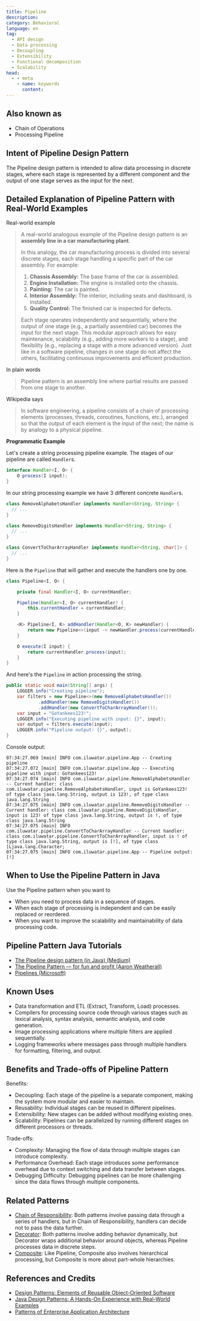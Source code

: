 ```yaml
---
title: Pipeline
description:
category: Behavioral
language: en
tag:
  - API design
  - Data processing
  - Decoupling
  - Extensibility
  - Functional decomposition
  - Scalability
head:
  - - meta
    - name: keywords
      content:
---
```


## Also known as

* Chain of Operations
* Processing Pipeline

## Intent of Pipeline Design Pattern

The Pipeline design pattern is intended to allow data processing in discrete stages, where each stage is represented by a different component and the output of one stage serves as the input for the next.

## Detailed Explanation of Pipeline Pattern with Real-World Examples

Real-world example

> A real-world analogous example of the Pipeline design pattern is an **assembly line in a car manufacturing plant**.
>
> In this analogy, the car manufacturing process is divided into several discrete stages, each stage handling a specific part of the car assembly. For example:
>
> 1. **Chassis Assembly:** The base frame of the car is assembled.
> 2. **Engine Installation:** The engine is installed onto the chassis.
> 3. **Painting:** The car is painted.
> 4. **Interior Assembly:** The interior, including seats and dashboard, is installed.
> 5. **Quality Control:** The finished car is inspected for defects.
>
>Each stage operates independently and sequentially, where the output of one stage (e.g., a partially assembled car) becomes the input for the next stage. This modular approach allows for easy maintenance, scalability (e.g., adding more workers to a stage), and flexibility (e.g., replacing a stage with a more advanced version). Just like in a software pipeline, changes in one stage do not affect the others, facilitating continuous improvements and efficient production.

In plain words

> Pipeline pattern is an assembly line where partial results are passed from one stage to another.

Wikipedia says

> In software engineering, a pipeline consists of a chain of processing elements (processes, threads, coroutines, functions, etc.), arranged so that the output of each element is the input of the next; the name is by analogy to a physical pipeline.

**Programmatic Example**

Let's create a string processing pipeline example. The stages of our pipeline are called `Handler`s.

```java
interface Handler<I, O> {
    O process(I input);
}
```

In our string processing example we have 3 different concrete `Handler`s.

```java
class RemoveAlphabetsHandler implements Handler<String, String> {
  // ...
}

class RemoveDigitsHandler implements Handler<String, String> {
  // ...
}

class ConvertToCharArrayHandler implements Handler<String, char[]> {
  // ...
}
```

Here is the `Pipeline` that will gather and execute the handlers one by one.

```java
class Pipeline<I, O> {

    private final Handler<I, O> currentHandler;

    Pipeline(Handler<I, O> currentHandler) {
        this.currentHandler = currentHandler;
    }

    <K> Pipeline<I, K> addHandler(Handler<O, K> newHandler) {
        return new Pipeline<>(input -> newHandler.process(currentHandler.process(input)));
    }

    O execute(I input) {
        return currentHandler.process(input);
    }
}
```

And here's the `Pipeline` in action processing the string.

```java
public static void main(String[] args) {
    LOGGER.info("Creating pipeline");
    var filters = new Pipeline<>(new RemoveAlphabetsHandler())
            .addHandler(new RemoveDigitsHandler())
            .addHandler(new ConvertToCharArrayHandler());
    var input = "GoYankees123!";
    LOGGER.info("Executing pipeline with input: {}", input);
    var output = filters.execute(input);
    LOGGER.info("Pipeline output: {}", output);
}
```

Console output:

```
07:34:27.069 [main] INFO com.iluwatar.pipeline.App -- Creating pipeline
07:34:27.072 [main] INFO com.iluwatar.pipeline.App -- Executing pipeline with input: GoYankees123!
07:34:27.074 [main] INFO com.iluwatar.pipeline.RemoveAlphabetsHandler -- Current handler: class com.iluwatar.pipeline.RemoveAlphabetsHandler, input is GoYankees123! of type class java.lang.String, output is 123!, of type class java.lang.String
07:34:27.075 [main] INFO com.iluwatar.pipeline.RemoveDigitsHandler -- Current handler: class com.iluwatar.pipeline.RemoveDigitsHandler, input is 123! of type class java.lang.String, output is !, of type class java.lang.String
07:34:27.075 [main] INFO com.iluwatar.pipeline.ConvertToCharArrayHandler -- Current handler: class com.iluwatar.pipeline.ConvertToCharArrayHandler, input is ! of type class java.lang.String, output is [!], of type class [Ljava.lang.Character;
07:34:27.075 [main] INFO com.iluwatar.pipeline.App -- Pipeline output: [!]
```

## When to Use the Pipeline Pattern in Java

Use the Pipeline pattern when you want to

* When you need to process data in a sequence of stages.
* When each stage of processing is independent and can be easily replaced or reordered.
* When you want to improve the scalability and maintainability of data processing code.

## Pipeline Pattern Java Tutorials

* [The Pipeline design pattern (in Java) (Medium)](https://medium.com/@deepakbapat/the-pipeline-design-pattern-in-java-831d9ce2fe21)
* [The Pipeline Pattern — for fun and profit (Aaron Weatherall)](https://medium.com/@aaronweatherall/the-pipeline-pattern-for-fun-and-profit-9b5f43a98130)
* [Pipelines (Microsoft)](https://docs.microsoft.com/en-us/previous-versions/msp-n-p/ff963548(v=pandp.10))

## Known Uses

* Data transformation and ETL (Extract, Transform, Load) processes.
* Compilers for processing source code through various stages such as lexical analysis, syntax analysis, semantic analysis, and code generation.
* Image processing applications where multiple filters are applied sequentially.
* Logging frameworks where messages pass through multiple handlers for formatting, filtering, and output.

## Benefits and Trade-offs of Pipeline Pattern

Benefits:

* Decoupling: Each stage of the pipeline is a separate component, making the system more modular and easier to maintain.
* Reusability: Individual stages can be reused in different pipelines.
* Extensibility: New stages can be added without modifying existing ones.
* Scalability: Pipelines can be parallelized by running different stages on different processors or threads.

Trade-offs:

* Complexity: Managing the flow of data through multiple stages can introduce complexity.
* Performance Overhead: Each stage introduces some performance overhead due to context switching and data transfer between stages.
* Debugging Difficulty: Debugging pipelines can be more challenging since the data flows through multiple components.

## Related Patterns

* [Chain of Responsibility](https://java-design-patterns.com/patterns/chain-of-responsibility/): Both patterns involve passing data through a series of handlers, but in Chain of Responsibility, handlers can decide not to pass the data further.
* [Decorator](https://java-design-patterns.com/patterns/decorator/): Both patterns involve adding behavior dynamically, but Decorator wraps additional behavior around objects, whereas Pipeline processes data in discrete steps.
* [Composite](https://java-design-patterns.com/patterns/composite/): Like Pipeline, Composite also involves hierarchical processing, but Composite is more about part-whole hierarchies.

## References and Credits

* [Design Patterns: Elements of Reusable Object-Oriented Software](https://amzn.to/3w0pvKI)
* [Java Design Patterns: A Hands-On Experience with Real-World Examples](https://amzn.to/3yhh525)
* [Patterns of Enterprise Application Architecture](https://amzn.to/3WfKBPR)
